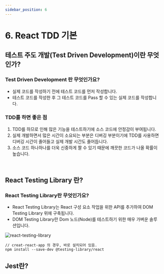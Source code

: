 ```yaml
---
sidebar_position: 6
---
```


# 6. React TDD 기본

## 테스트 주도 개발(Test Driven Development)이란 무엇인가?

### Test Driven Development 란 무엇인가요?

- 실제 코드를 작성하기 전에 테스트 코드를 먼저 작성합니다.
- 테스트 코드를 작성한 후 그 테스트 코드를 Pass 할 수 있는 실제 코드를 작성합니다.

### TDD를 하면 좋은 점

1. TDD를 하므로 인해 많은 기능을 테스트하기에 소스 코드에 안정감이 부여됩니다.
2. 실제 개발하면서 많은 시간이 소요되는 부분은 디버깅 부분이기에 TDD를 사용하면 디버깅 시간이 줄어들고 실제 개발 시간도 줄어듭니다.
3. 소스 코드 하나하나를 더욱 신중하게 짤 수 있기 때문에 깨끗한 코드가 나올 확률이 높습니다.

<br/>

## React Testing Library 란?

### React Testing Library란 무엇인가요?

- React Testing Library는 React 구성 요소 작업을 위한 API를 추가하여 DOM Testing Library 위에 구축됩니다.
- DOM Testing Library란 Dom 노드(Node)를 테스트하기 위한 매우 가벼운 솔루션입니다.

![react-testing-library](https://user-images.githubusercontent.com/42582516/220494847-789daced-7c3e-4402-8806-65f044e23e96.png)


```
// creat-react-app 의 경우, 바로 설치되어 있음.
npm install --save-dev @testing-library/react
```

## Jest란?


